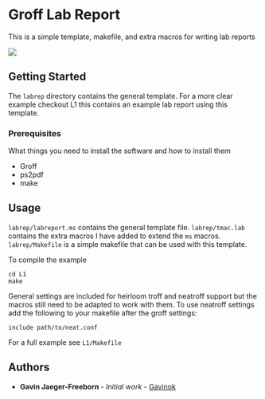 # Groff Lab Report

This is a simple template, makefile, and extra macros for writing
lab reports

<img src="https://i.imgur.com/aWTFNZd.png"/>

## Getting Started

The `labrep` directory contains the general template. For a more clear example checkout L1 this contains an example lab report using this template.


### Prerequisites

What things you need to install the software and how to install them

- Groff
- ps2pdf
- make

## Usage

`labrep/labreport.ms` contains the general template file. `labrep/tmac.lab` contains the extra macros I have added to extend the `ms` macros. `labrep/Makefile` is a simple makefile that can be used with this template.

To compile the example

```
cd L1
make
```

General settings are included for heirloom troff and neatroff support but the
macros still need to be adapted to work with them. To use neatroff settings 
add the following to your makefile after the groff settings:

``` make
include path/to/neat.conf
```

For a full example see `L1/Makefile`

## Authors

* **Gavin Jaeger-Freeborn** - *Initial work* - [Gavinok](https://github.com/Gavinok)
